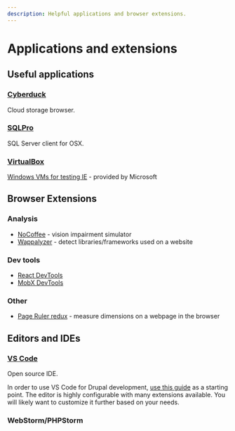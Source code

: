 ```yaml
---
description: Helpful applications and browser extensions.
---
```


# Applications and extensions

## Useful applications

### [Cyberduck](https://cyberduck.io/)

Cloud storage browser.

### [SQLPro](https://www.macsqlclient.com/)

SQL Server client for OSX.

### [VirtualBox](https://www.virtualbox.org/)

[Windows VMs for testing IE](https://developer.microsoft.com/en-us/microsoft-edge/tools/vms/) - provided by Microsoft

## Browser Extensions

### Analysis

* [NoCoffee](https://chrome.google.com/webstore/detail/nocoffee/jjeeggmbnhckmgdhmgdckeigabjfbddl?hl=en-US) - vision impairment simulator
* [Wappalyzer](https://www.wappalyzer.com/download) - detect libraries/frameworks used on a website

### Dev tools

* [React DevTools](https://github.com/facebook/react-devtools#pre-packaged)
* [MobX DevTools](https://github.com/mobxjs/mobx-devtools)

### Other

* [Page Ruler redux](https://chrome.google.com/webstore/detail/page-ruler-redux/giejhjebcalaheckengmchjekofhhmal?hl=en) - measure dimensions on a webpage in the browser

## Editors and IDEs

### [VS Code](https://code.visualstudio.com/)

Open source IDE.

In order to use VS Code for Drupal development, [use this guide](https://www.drupal.org/docs/develop/development-tools/configuring-visual-studio-code) as a starting point. The editor is highly configurable with many extensions available. You will likely want to customize it further based on your needs.

### WebStorm/PHPStorm

